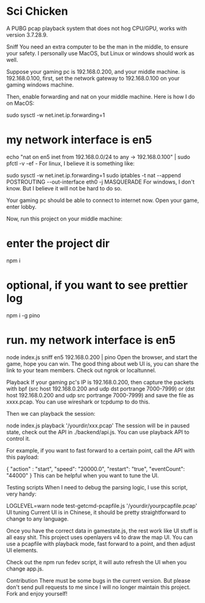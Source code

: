 # Sci Chicken
A PUBG pcap playback system that does not hog CPU/GPU, works with version 3.7.28.9.

Sniff
You need an extra computer to be the man in the middle, to ensure your safety. I personally use MacOS, but Linux or windows should work as well.

Suppose your gaming pc is 192.168.0.200, and your middle machine. is 192.168.0.100, first, set the network gateway to 192.168.0.100 on your gaming windows machine.

Then, enable forwarding and nat on your middle machine. Here is how I do on MacOS:

sudo sysctl -w net.inet.ip.forwarding=1
# my network interface is en5
echo "nat on en5 inet from 192.168.0.0/24 to any -> 192.168.0.100" | sudo pfctl -v -ef -
For linux, I believe it is something like:

sudo sysctl -w net.inet.ip.forwarding=1
sudo iptables -t nat --append POSTROUTING --out-interface eth0 -j MASQUERADE
For windows, I don't know. But I believe it will not be hard to do so.

Your gaming pc should be able to connect to internet now. Open your game, enter lobby.

Now, run this project on your middle machine:

# enter the project dir
npm i
# optional, if you want to see prettier log
npm i -g pino
# run. my network interface is en5
node index.js sniff en5 192.168.0.200 | pino
Open the browser, and start the game, hope you can win. The good thing about web UI is, you can share the link to your team members. Check out ngrok or localtunnel.

Playback
If your gaming pc's IP is 192.168.0.200, then capture the packets with bpf (src host 192.168.0.200 and udp dst portrange 7000-7999) or (dst host 192.168.0.200 and udp src portrange 7000-7999) and save the file as xxxx.pcap. You can use wireshark or tcpdump to do this.

Then we can playback the session:

node index.js playback '/yourdir/xxx.pcap'
The session will be in paused state, check out the API in ./backend/api.js. You can use playback API to control it.

For example, if you want to fast forward to a certain point, call the API with this payload:

{
  "action" : "start",
  "speed": "20000.0",
  "restart": "true",
  "eventCount": "44000"
}
This can be helpful when you want to tune the UI.

Testing scripts
When I need to debug the parsing logic, I use this script, very handy:

LOGLEVEL=warn node test-getcmd-pcapfile.js '/yourdir/yourpcapfile.pcap'
UI tuning
Current UI is in Chinese, it should be pretty straightforward to change to any language.

Once you have the correct data in gamestate.js, the rest work like UI stuff is all easy shit. This project uses openlayers v4 to draw the map UI. You can use a pcapfile with playback mode, fast forward to a point, and then adjust UI elements.

Check out the npm run fedev script, it will auto refresh the UI when you change app.js.

Contribution
There must be some bugs in the current version. But please don't send pull requests to me since I will no longer maintain this project. Fork and enjoy yourself!
